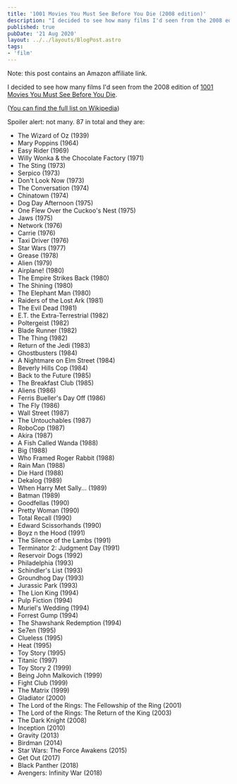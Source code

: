```yaml
---
title: '1001 Movies You Must See Before You Die (2008 edition)'
description: "I decided to see how many films I'd seen from the 2008 edition of 1001 Movies You Must See Before You Die"
published: true
pubDate: '21 Aug 2020'
layout: ../../layouts/BlogPost.astro
tags:
- 'film'
---
```


Note: this post contains an Amazon affiliate link.

I decided to see how many films I'd seen from the 2008 edition of [1001 Movies You Must See Before You Die](https://www.amazon.co.uk/gp/product/1788401778/ref=as_li_qf_asin_il_tl?ie=UTF8&tag=liofast-21&creative=6738&linkCode=as2&creativeASIN=1788401778&linkId=2b5c74d00e308e8034c1995b7b858e4d). 

([You can find the full list on Wikipedia](https://en.wikipedia.org/wiki/1001_Movies_You_Must_See_Before_You_Die#List))

Spoiler alert: not many. 87 in total and they are:

* The Wizard of Oz (1939)
* Mary Poppins (1964)
* Easy Rider (1969)
* Willy Wonka & the Chocolate Factory (1971)
* The Sting (1973)
* Serpico (1973)
* Don't Look Now (1973)
* The Conversation (1974)
* Chinatown (1974)
* Dog Day Afternoon (1975)
* One Flew Over the Cuckoo's Nest (1975)
* Jaws (1975)
* Network (1976)
* Carrie (1976)
* Taxi Driver (1976)
* Star Wars (1977)
* Grease (1978)
* Alien (1979)
* Airplane! (1980)
* The Empire Strikes Back (1980)
* The Shining (1980)
* The Elephant Man (1980)
* Raiders of the Lost Ark (1981)
* The Evil Dead (1981)
* E.T. the Extra-Terrestrial (1982)
* Poltergeist (1982)
* Blade Runner (1982)
* The Thing (1982)
* Return of the Jedi (1983)
* Ghostbusters (1984)
* A Nightmare on Elm Street (1984)
* Beverly Hills Cop (1984)
* Back to the Future (1985)
* The Breakfast Club (1985)
* Aliens (1986)
* Ferris Bueller's Day Off (1986)
* The Fly (1986)
* Wall Street (1987)
* The Untouchables (1987)
* RoboCop (1987)
* Akira (1987)
* A Fish Called Wanda (1988)
* Big (1988)
* Who Framed Roger Rabbit (1988)
* Rain Man (1988)
* Die Hard (1988)
* Dekalog (1989)
* When Harry Met Sally... (1989)
* Batman (1989)
* Goodfellas (1990)
* Pretty Woman (1990)
* Total Recall (1990)
* Edward Scissorhands (1990)
* Boyz n the Hood (1991)
* The Silence of the Lambs (1991)
* Terminator 2: Judgment Day (1991)
* Reservoir Dogs (1992)
* Philadelphia (1993)
* Schindler's List (1993)
* Groundhog Day (1993)
* Jurassic Park (1993)
* The Lion King (1994)
* Pulp Fiction (1994)
* Muriel's Wedding (1994)
* Forrest Gump (1994)
* The Shawshank Redemption (1994)
* Se7en (1995)
* Clueless (1995)
* Heat (1995)
* Toy Story (1995)
* Titanic (1997)
* Toy Story 2 (1999)
* Being John Malkovich (1999)
* Fight Club (1999)
* The Matrix (1999)
* Gladiator (2000)
* The Lord of the Rings: The Fellowship of the Ring (2001)
* The Lord of the Rings: The Return of the King (2003)
* The Dark Knight (2008)
* Inception (2010)
* Gravity (2013)
* Birdman (2014)
* Star Wars: The Force Awakens (2015)
* Get Out (2017)
* Black Panther (2018)
* Avengers: Infinity War (2018)